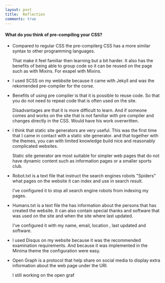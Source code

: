 ```yaml
---
layout: post
title:  Reflection
comments: true
---
```


#### What do you think of pre-compiling your CSS?

* Compared to regular CSS the pre-compilerg CSS has a more similar syntax to other programming languages.  

  That make it feel familiar then learning but a bit harder. 
  It also has the benefits of being able to group code so it can be reused on the page such as with Mixins. For exapel with Mixins.

* I used SCSS on my webbsite because it came with Jekyll and was the rekomended pre-compiler for the corse.

* Benefits of using pre compiler is that it is possible to reuse code. So that you do not need to repeat code that is often used on the site.  

  Disadvantages are that it is more difficult to learn. And if someone comes and works on the site that is not familiar with pre compiler and changes directly in the CSS. Would have his work overwritten.

* I think that static site generators are very useful. This was the first time that I came in contact with a static site generator. and that          together with the themes, you can with limited knowledge build nice and reasonably complicated websites. 

  Static site generator are most suitable for simpler web pages that do not have dynamic content such as information pages or a smaller sports club. 

* Robot.txt is a text file that instruct the search engines robots "Spiders" what pages on the website it can index and use in search result.  

  I've configured it to stop all search engine robots from indexing my pages.

* Humans.txt is a text file the has information about the persons that has created the website. It can also contain special thanks and software       that was used on the site and when the site where last updated.

  I've configured it with my name, email, location , last updated and software.

*  I used Disqus on my website because it was the recommended examination requirements. And because it was implemented in the Minima theme the         configuration were easy.

* Open Graph is a protocol that help share on social media to display extra information about the web page under the URl.

  I still working on the open graf